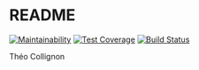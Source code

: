 ﻿# README

[![Maintainability](https://api.codeclimate.com/v1/badges/e517f56eb464f896c2f8/maintainability)](https://codeclimate.com/github/TheoCollignon/Backend/maintainability)
[![Test Coverage](https://api.codeclimate.com/v1/badges/e517f56eb464f896c2f8/test_coverage)](https://codeclimate.com/github/TheoCollignon/Backend/test_coverage)
[![Build Status](https://travis-ci.org/TheoCollignon/Backend.svg?branch=master)](https://travis-ci.org/TheoCollignon/Backend)

Théo Collignon